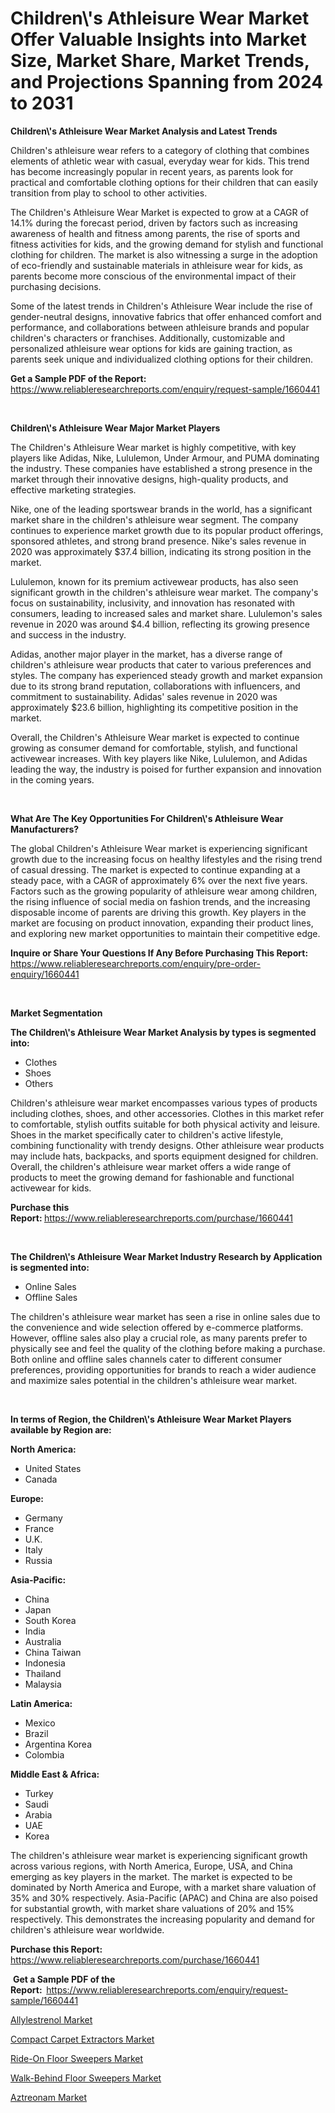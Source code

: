 <p><h1>Children\'s Athleisure Wear Market Offer Valuable Insights into Market Size, Market Share, Market Trends, and Projections Spanning from 2024 to 2031</h1></p><p><strong>Children\'s Athleisure Wear Market Analysis and Latest Trends</strong></p>
<p><p>Children's athleisure wear refers to a category of clothing that combines elements of athletic wear with casual, everyday wear for kids. This trend has become increasingly popular in recent years, as parents look for practical and comfortable clothing options for their children that can easily transition from play to school to other activities.</p><p>The Children's Athleisure Wear Market is expected to grow at a CAGR of 14.1% during the forecast period, driven by factors such as increasing awareness of health and fitness among parents, the rise of sports and fitness activities for kids, and the growing demand for stylish and functional clothing for children. The market is also witnessing a surge in the adoption of eco-friendly and sustainable materials in athleisure wear for kids, as parents become more conscious of the environmental impact of their purchasing decisions.</p><p>Some of the latest trends in Children's Athleisure Wear include the rise of gender-neutral designs, innovative fabrics that offer enhanced comfort and performance, and collaborations between athleisure brands and popular children's characters or franchises. Additionally, customizable and personalized athleisure wear options for kids are gaining traction, as parents seek unique and individualized clothing options for their children.</p></p>
<p><strong>Get a Sample PDF of the Report:&nbsp;</strong> <a href="https://www.reliableresearchreports.com/enquiry/request-sample/1660441">https://www.reliableresearchreports.com/enquiry/request-sample/1660441</a></p>
<p>&nbsp;</p>
<p><strong>Children\'s Athleisure Wear Major Market Players</strong></p>
<p><p>The Children's Athleisure Wear market is highly competitive, with key players like Adidas, Nike, Lululemon, Under Armour, and PUMA dominating the industry. These companies have established a strong presence in the market through their innovative designs, high-quality products, and effective marketing strategies.</p><p>Nike, one of the leading sportswear brands in the world, has a significant market share in the children's athleisure wear segment. The company continues to experience market growth due to its popular product offerings, sponsored athletes, and strong brand presence. Nike's sales revenue in 2020 was approximately $37.4 billion, indicating its strong position in the market.</p><p>Lululemon, known for its premium activewear products, has also seen significant growth in the children's athleisure wear market. The company's focus on sustainability, inclusivity, and innovation has resonated with consumers, leading to increased sales and market share. Lululemon's sales revenue in 2020 was around $4.4 billion, reflecting its growing presence and success in the industry.</p><p>Adidas, another major player in the market, has a diverse range of children's athleisure wear products that cater to various preferences and styles. The company has experienced steady growth and market expansion due to its strong brand reputation, collaborations with influencers, and commitment to sustainability. Adidas' sales revenue in 2020 was approximately $23.6 billion, highlighting its competitive position in the market.</p><p>Overall, the Children's Athleisure Wear market is expected to continue growing as consumer demand for comfortable, stylish, and functional activewear increases. With key players like Nike, Lululemon, and Adidas leading the way, the industry is poised for further expansion and innovation in the coming years.</p></p>
<p>&nbsp;</p>
<p><strong>What Are The Key Opportunities For Children\'s Athleisure Wear Manufacturers?</strong></p>
<p><p>The global Children's Athleisure Wear market is experiencing significant growth due to the increasing focus on healthy lifestyles and the rising trend of casual dressing. The market is expected to continue expanding at a steady pace, with a CAGR of approximately 6% over the next five years. Factors such as the growing popularity of athleisure wear among children, the rising influence of social media on fashion trends, and the increasing disposable income of parents are driving this growth. Key players in the market are focusing on product innovation, expanding their product lines, and exploring new market opportunities to maintain their competitive edge.</p></p>
<p><strong>Inquire or Share Your Questions If Any Before Purchasing This Report:</strong> <a href="https://www.reliableresearchreports.com/enquiry/pre-order-enquiry/1660441">https://www.reliableresearchreports.com/enquiry/pre-order-enquiry/1660441</a></p>
<p>&nbsp;</p>
<p><strong>Market Segmentation</strong></p>
<p><strong>The Children\'s Athleisure Wear Market Analysis by types is segmented into:</strong></p>
<p><ul><li>Clothes</li><li>Shoes</li><li>Others</li></ul></p>
<p><p>Children's athleisure wear market encompasses various types of products including clothes, shoes, and other accessories. Clothes in this market refer to comfortable, stylish outfits suitable for both physical activity and leisure. Shoes in the market specifically cater to children's active lifestyle, combining functionality with trendy designs. Other athleisure wear products may include hats, backpacks, and sports equipment designed for children. Overall, the children's athleisure wear market offers a wide range of products to meet the growing demand for fashionable and functional activewear for kids.</p></p>
<p><strong>Purchase this Report:&nbsp;</strong><a href="https://www.reliableresearchreports.com/purchase/1660441">https://www.reliableresearchreports.com/purchase/1660441</a></p>
<p>&nbsp;</p>
<p><strong>The Children\'s Athleisure Wear Market Industry Research by Application is segmented into:</strong></p>
<p><ul><li>Online Sales</li><li>Offline Sales</li></ul></p>
<p><p>The children's athleisure wear market has seen a rise in online sales due to the convenience and wide selection offered by e-commerce platforms. However, offline sales also play a crucial role, as many parents prefer to physically see and feel the quality of the clothing before making a purchase. Both online and offline sales channels cater to different consumer preferences, providing opportunities for brands to reach a wider audience and maximize sales potential in the children's athleisure wear market.</p></p>
<p>&nbsp;</p>
<p><strong>In terms of Region, the Children\'s Athleisure Wear Market Players available by Region are:</strong></p>
<p>
    <p> <strong> North America: </strong>
        <ul>
            <li>United States</li>
            <li>Canada</li>
        </ul>
        </p> 
    <p> <strong> Europe: </strong>
        <ul>
            <li>Germany</li>
            <li>France</li>
            <li>U.K.</li>
            <li>Italy</li>
            <li>Russia</li>
        </ul>
        </p> 
    <p> <strong> Asia-Pacific: </strong>
        <ul>
            <li>China</li>
            <li>Japan</li>
            <li>South Korea</li>
            <li>India</li>
            <li>Australia</li>
            <li>China Taiwan</li>
            <li>Indonesia</li>
            <li>Thailand</li>
            <li>Malaysia</li>
        </ul>
        </p> 
    <p> <strong> Latin America: </strong>
        <ul>
            <li>Mexico</li>
            <li>Brazil</li>
            <li>Argentina Korea</li>
            <li>Colombia</li>
        </ul>
        </p> 
    <p> <strong> Middle East & Africa: </strong>
        <ul>
            <li>Turkey</li>
            <li>Saudi</li>
            <li>Arabia</li>
            <li>UAE</li>
            <li>Korea</li>
        </ul>
    </p>
    </p>
<p><p>The children's athleisure wear market is experiencing significant growth across various regions, with North America, Europe, USA, and China emerging as key players in the market. The market is expected to be dominated by North America and Europe, with a market share valuation of 35% and 30% respectively. Asia-Pacific (APAC) and China are also poised for substantial growth, with market share valuations of 20% and 15% respectively. This demonstrates the increasing popularity and demand for children's athleisure wear worldwide.</p></p>
<p><strong>Purchase this Report: </strong><a href="https://www.reliableresearchreports.com/purchase/1660441">https://www.reliableresearchreports.com/purchase/1660441</a></p>
<p>&nbsp;<strong>Get a Sample PDF of the Report:&nbsp;&nbsp;</strong><a href="https://www.reliableresearchreports.com/enquiry/request-sample/1660441">https://www.reliableresearchreports.com/enquiry/request-sample/1660441</a></p>
<p><strong></strong></p>
<p><p><a href="https://view.publitas.com/reportprime-1/allylestrenol-market-size-share-trends-analysis-report-by-application-regional-outlook-competitive-strategies-and-segment-forecasts-2024-2031/">Allylestrenol Market</a></p><p><a href="https://cat-emmental-94b.notion.site/Compact-Carpet-Extractors-Market-Size-Market-Share-and-Global-Market-Analysis-Report-2024-2031-3f70dc84d3fc4c49b0bf2e8b12a206fa">Compact Carpet Extractors Market</a></p><p><a href="https://silk-columnist-571.notion.site/Ride-On-Floor-Sweepers-Market-Research-Report-Forecasted-for-Period-from-2024-2031-by-Market-Type-568c6649f75045a8a665105422c5765c">Ride-On Floor Sweepers Market</a></p><p><a href="https://cat-emmental-94b.notion.site/Walk-Behind-Floor-Sweepers-Market-Growth-Market-Trends-COVID-19-Impact-and-Forecasts-for-period-f-38c4dded77a04a83b999ced83f611e9b">Walk-Behind Floor Sweepers Market</a></p><p><a href="https://view.publitas.com/reportprime-1/aztreonam-market-centers-on-aspects-such-as-market-growth-market-share-market-opportunity-and-projected-forecasts-spanning-from-2024-to-2031/">Aztreonam Market</a></p></p>
